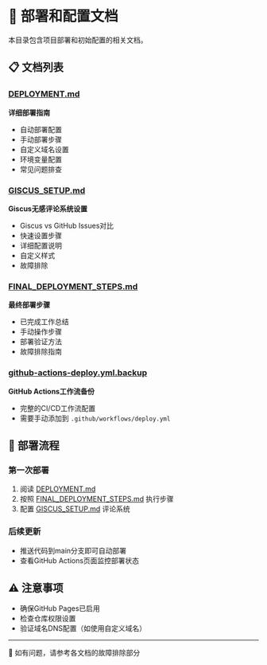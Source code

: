 # 🚀 部署和配置文档

本目录包含项目部署和初始配置的相关文档。

## 📋 文档列表

### [DEPLOYMENT.md](./DEPLOYMENT.md)
**详细部署指南**
- 自动部署配置
- 手动部署步骤
- 自定义域名设置
- 环境变量配置
- 常见问题排查

### [GISCUS_SETUP.md](./GISCUS_SETUP.md)
**Giscus无感评论系统设置**
- Giscus vs GitHub Issues对比
- 快速设置步骤
- 详细配置说明
- 自定义样式
- 故障排除

### [FINAL_DEPLOYMENT_STEPS.md](./FINAL_DEPLOYMENT_STEPS.md)
**最终部署步骤**
- 已完成工作总结
- 手动操作步骤
- 部署验证方法
- 故障排除指南

### [github-actions-deploy.yml.backup](./github-actions-deploy.yml.backup)
**GitHub Actions工作流备份**
- 完整的CI/CD工作流配置
- 需要手动添加到 `.github/workflows/deploy.yml`

## 🎯 部署流程

### 第一次部署
1. 阅读 [DEPLOYMENT.md](./DEPLOYMENT.md)
2. 按照 [FINAL_DEPLOYMENT_STEPS.md](./FINAL_DEPLOYMENT_STEPS.md) 执行步骤
3. 配置 [GISCUS_SETUP.md](./GISCUS_SETUP.md) 评论系统

### 后续更新
- 推送代码到main分支即可自动部署
- 查看GitHub Actions页面监控部署状态

## ⚠️ 注意事项

- 确保GitHub Pages已启用
- 检查仓库权限设置
- 验证域名DNS配置（如使用自定义域名）

---
📝 如有问题，请参考各文档的故障排除部分
